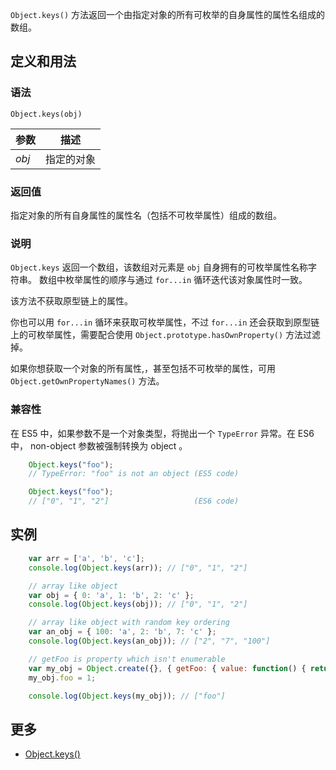 `Object.keys()` 方法返回一个由指定对象的所有可枚举的自身属性的属性名组成的数组。

## 定义和用法

### 语法

`Object.keys(obj)`

| 参数 | 描述 |
| --- | --- |
| _obj_ | 指定的对象 |

### 返回值

指定对象的所有自身属性的属性名（包括不可枚举属性）组成的数组。

### 说明

`Object.keys` 返回一个数组，该数组对元素是 `obj` 自身拥有的可枚举属性名称字符串。 数组中枚举属性的顺序与通过 `for...in` 循环迭代该对象属性时一致。

该方法不获取原型链上的属性。

你也可以用 `for...in` 循环来获取可枚举属性，不过 `for...in` 还会获取到原型链上的可枚举属性，需要配合使用 `Object.prototype.hasOwnProperty()` 方法过滤掉。

如果你想获取一个对象的所有属性,，甚至包括不可枚举的属性，可用 `Object.getOwnPropertyNames()` 方法。

### 兼容性

在 ES5 中，如果参数不是一个对象类型，将抛出一个 `TypeError` 异常。在 ES6 中， non-object 参数被强制转换为 object 。

```javascript
    Object.keys("foo");
    // TypeError: "foo" is not an object (ES5 code)

    Object.keys("foo");
    // ["0", "1", "2"]                   (ES6 code)
```

## 实例

```javascript
    var arr = ['a', 'b', 'c'];
    console.log(Object.keys(arr)); // ["0", "1", "2"]

    // array like object
    var obj = { 0: 'a', 1: 'b', 2: 'c' };
    console.log(Object.keys(obj)); // ["0", "1", "2"]

    // array like object with random key ordering
    var an_obj = { 100: 'a', 2: 'b', 7: 'c' };
    console.log(Object.keys(an_obj)); // ["2", "7", "100"]

    // getFoo is property which isn't enumerable
    var my_obj = Object.create({}, { getFoo: { value: function() { return this.foo; } } });
    my_obj.foo = 1;

    console.log(Object.keys(my_obj)); // ["foo"]
```

## 更多

*   [Object.keys()](https://developer.mozilla.org/zh-CN/docs/Web/JavaScript/Reference/Global_Objects/Object/keys)